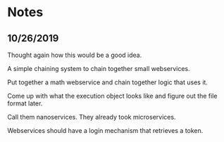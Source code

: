 
# Notes

## 10/26/2019

Thought again how this would be a good idea.

A simple chaining system to chain together small webservices.

Put together a math webservice and chain together logic that uses it.

Come up with what the execution object looks like and figure out the file format later.

Call them nanoservices.
They already took microservices.

Webservices should have a login mechanism that retrieves a token.
